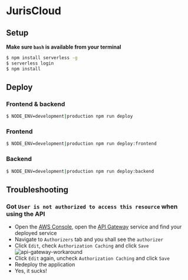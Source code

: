 # JurisCloud

## Setup
**Make sure `bash` is available from your terminal**
```bash
$ npm install serverless -g
$ serverless login
$ npm install
```

## Deploy
### Frontend & backend
```bash
$ NODE_ENV=development|production npm run deploy
```

### Frontend
```bash
$ NODE_ENV=development|production npm run deploy:frontend
```

### Backend
```bash
$ NODE_ENV=development|production npm run deploy:backend
```

## Troubleshooting
### Got `User is not authorized to access this resource` when using the API
* Open the [AWS Console](console.aws.amazon.com/console), open the [API Gateway](console.aws.amazon.com/apigateway) service and find your deployed service
* Navigate to `Authorizers` tab and you shall see the `authorizer`
* Click `Edit`, check `Authorization Caching` and click `Save`
    ![api-gateway-workaround](https://github.com/rodrigogs/juriscloud/blob/master/media/api-gateway-workaround.png)
* Click `Edit` again, uncheck `Authorization Caching` and click `Save`
* Redeploy the application
* Yes, it sucks!
